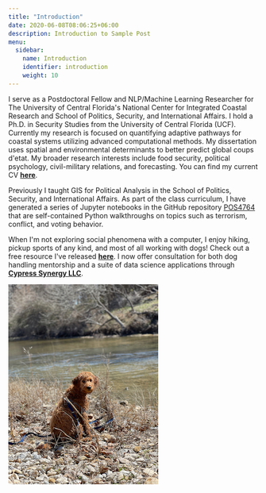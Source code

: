 ```yaml
---
title: "Introduction"
date: 2020-06-08T08:06:25+06:00
description: Introduction to Sample Post
menu:
  sidebar:
    name: Introduction
    identifier: introduction
    weight: 10
---
```


I serve as a Postdoctoral Fellow and NLP/Machine Learning Researcher for The University of Central Florida's National Center for Integrated Coastal Research and School of Politics, Security, and International Affairs. I hold a Ph.D. in Security Studies from the University of Central Florida (UCF). Currently my research is focused on quantifying adaptive pathways for coastal systems utilizing advanced computational methods. My dissertation uses spatial and environmental determinants to better predict global coups d'etat. My broader research interests include food security, political psychology, civil-military relations, and forecasting. You can find my current CV [**here**](/files/resume.pdf).

Previously I taught GIS for Political Analysis in the School of Politics, Security, and International Affairs. As part of the class curriculum, I have generated a series of Jupyter notebooks in the GitHub repository [POS4764](https://github.com/JELambert/POS4764) that are self-contained Python walkthroughs on topics such as terrorism, conflict, and voting behavior.  

When I'm not exploring social phenomena with a computer, I enjoy hiking, pickup sports of any kind, and most of all working with dogs! Check out a free resource I've released [**here**](http://jelambert.com/canine/).  I now offer consultation for both dog handling mentorship and a suite of data science applications through [**Cypress Synergy LLC**](http://jelambert.com/cypress-synergy/).

![Rivia](https://github.com/JELambert/images/raw/master/website/rivia.jpg)
